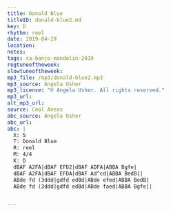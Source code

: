 ```yaml
---
title: Donald Blue
titleID: donald-blue2.md
key: D
rhythm: reel
date: 2019-04-29
location:
notes:
tags: ca-banjo-mandolin-2019
regtuneoftheweek:
slowtuneoftheweek:
mp3_file: /mp3/donald-blue2.mp3
mp3_source: Angela Usher
mp3_licence: "© Angela Usher. All rights reserved."
mp3_url:
alt_mp3_url:
source: Ceol Aneas
abc_source: Angela Usher
abc_url:
abc: |
  X: 5
  T: Donald Blue
  R: reel
  M: 4/4
  K: D
  dBAF A2FA|dBAF EFD2|dBAF ADFA|ABBA Bgfe|
  dBAF A2FA|dBAF EFDA|dBAF Ad^cd|ABBA BedB||
  ABde fd (3ddd|gdfd edBd|ABde efed|ABBA BedB|
  ABde fd (3ddd|gdfd edBd|ABde faed|ABBA Bgfe||


---
```

